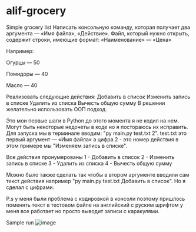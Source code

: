 # alif-grocery
Simple grocery list
Написать консольную команду, которая получает два аргумента — «Имя файла», «Действие».
Файл, который нужно открыть, содержит строки, имеющие формат: «Наименование» — «Цена»

Например:

Огурцы — 50

Помидоры — 40

Масло — 40

Реализовать следующие действия:
Добавить в список
Изменить запись в списке
Удалить из списка
Вычесть общую сумму
В решении желательно использовать ООП подход.


Это мои первые шаги в Python до этого момента я не кодил на нем. Могут быть некоторые недочеты в коде но я постораюсь их исправить. 
Для запуска мы в терминале вводим: "py main.py test.txt 2". test.txt это первый аргумент — «Имя файла» а цифра 2 - это номер действия в этом примере мы "Изменяем запись в списке". 

Все действия пронумерованы 
1 - Добавить в список
2 - Изменить запись в списке
3 - Удалить из списка
4 - Вычесть общую сумму 

Можно было также сделать так чтобы в втором аргументе вводили сам текст действия например "py main.py test.txt Добавить в список". Но я сделал с цифрами. 

P.s у меня были  проблема с кодировкой в консоли поэтому пришлось поменять текст в тестовом файле на английский с руским шрифтом у меня все работает но просто выводит записи с каракулями. 



Sample run 
![image](https://user-images.githubusercontent.com/98253476/175763830-d513d822-42af-4e0b-b1ee-561605383996.png)

